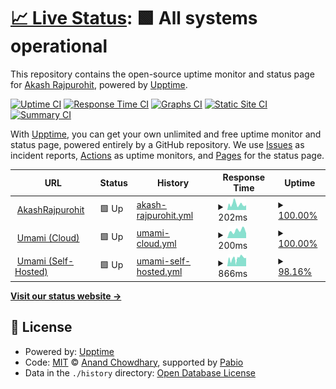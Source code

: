 # [📈 Live Status](https://AkashRajpurohit.github.io/upptime): <!--live status--> **🟩 All systems operational**

This repository contains the open-source uptime monitor and status page for [Akash Rajpurohit](https://akashrajpurohit.com), powered by [Upptime](https://github.com/upptime/upptime).

[![Uptime CI](https://github.com/AkashRajpurohit/upptime/workflows/Uptime%20CI/badge.svg)](https://github.com/AkashRajpurohit/upptime/actions?query=workflow%3A%22Uptime+CI%22)
[![Response Time CI](https://github.com/AkashRajpurohit/upptime/workflows/Response%20Time%20CI/badge.svg)](https://github.com/AkashRajpurohit/upptime/actions?query=workflow%3A%22Response+Time+CI%22)
[![Graphs CI](https://github.com/AkashRajpurohit/upptime/workflows/Graphs%20CI/badge.svg)](https://github.com/AkashRajpurohit/upptime/actions?query=workflow%3A%22Graphs+CI%22)
[![Static Site CI](https://github.com/AkashRajpurohit/upptime/workflows/Static%20Site%20CI/badge.svg)](https://github.com/AkashRajpurohit/upptime/actions?query=workflow%3A%22Static+Site+CI%22)
[![Summary CI](https://github.com/AkashRajpurohit/upptime/workflows/Summary%20CI/badge.svg)](https://github.com/AkashRajpurohit/upptime/actions?query=workflow%3A%22Summary+CI%22)

With [Upptime](https://upptime.js.org), you can get your own unlimited and free uptime monitor and status page, powered entirely by a GitHub repository. We use [Issues](https://github.com/AkashRajpurohit/upptime/issues) as incident reports, [Actions](https://github.com/AkashRajpurohit/upptime/actions) as uptime monitors, and [Pages](https://AkashRajpurohit.github.io/upptime) for the status page.

<!--start: status pages-->
<!-- This summary is generated by Upptime (https://github.com/upptime/upptime) -->
<!-- Do not edit this manually, your changes will be overwritten -->
<!-- prettier-ignore -->
| URL | Status | History | Response Time | Uptime |
| --- | ------ | ------- | ------------- | ------ |
| <img alt="" src="https://icons.duckduckgo.com/ip3/akashrajpurohit.com.ico" height="13"> [AkashRajpurohit](https://akashrajpurohit.com) | 🟩 Up | [akash-rajpurohit.yml](https://github.com/AkashRajpurohit/upptime/commits/HEAD/history/akash-rajpurohit.yml) | <details><summary><img alt="Response time graph" src="./graphs/akash-rajpurohit/response-time-week.png" height="20"> 202ms</summary><br><a href="https://AkashRajpurohit.github.io/upptime/history/akash-rajpurohit"><img alt="Response time 202" src="https://img.shields.io/endpoint?url=https%3A%2F%2Fraw.githubusercontent.com%2FAkashRajpurohit%2Fupptime%2FHEAD%2Fapi%2Fakash-rajpurohit%2Fresponse-time.json"></a><br><a href="https://AkashRajpurohit.github.io/upptime/history/akash-rajpurohit"><img alt="24-hour response time 169" src="https://img.shields.io/endpoint?url=https%3A%2F%2Fraw.githubusercontent.com%2FAkashRajpurohit%2Fupptime%2FHEAD%2Fapi%2Fakash-rajpurohit%2Fresponse-time-day.json"></a><br><a href="https://AkashRajpurohit.github.io/upptime/history/akash-rajpurohit"><img alt="7-day response time 202" src="https://img.shields.io/endpoint?url=https%3A%2F%2Fraw.githubusercontent.com%2FAkashRajpurohit%2Fupptime%2FHEAD%2Fapi%2Fakash-rajpurohit%2Fresponse-time-week.json"></a><br><a href="https://AkashRajpurohit.github.io/upptime/history/akash-rajpurohit"><img alt="30-day response time 202" src="https://img.shields.io/endpoint?url=https%3A%2F%2Fraw.githubusercontent.com%2FAkashRajpurohit%2Fupptime%2FHEAD%2Fapi%2Fakash-rajpurohit%2Fresponse-time-month.json"></a><br><a href="https://AkashRajpurohit.github.io/upptime/history/akash-rajpurohit"><img alt="1-year response time 202" src="https://img.shields.io/endpoint?url=https%3A%2F%2Fraw.githubusercontent.com%2FAkashRajpurohit%2Fupptime%2FHEAD%2Fapi%2Fakash-rajpurohit%2Fresponse-time-year.json"></a></details> | <details><summary><a href="https://AkashRajpurohit.github.io/upptime/history/akash-rajpurohit">100.00%</a></summary><a href="https://AkashRajpurohit.github.io/upptime/history/akash-rajpurohit"><img alt="All-time uptime 100.00%" src="https://img.shields.io/endpoint?url=https%3A%2F%2Fraw.githubusercontent.com%2FAkashRajpurohit%2Fupptime%2FHEAD%2Fapi%2Fakash-rajpurohit%2Fuptime.json"></a><br><a href="https://AkashRajpurohit.github.io/upptime/history/akash-rajpurohit"><img alt="24-hour uptime 100.00%" src="https://img.shields.io/endpoint?url=https%3A%2F%2Fraw.githubusercontent.com%2FAkashRajpurohit%2Fupptime%2FHEAD%2Fapi%2Fakash-rajpurohit%2Fuptime-day.json"></a><br><a href="https://AkashRajpurohit.github.io/upptime/history/akash-rajpurohit"><img alt="7-day uptime 100.00%" src="https://img.shields.io/endpoint?url=https%3A%2F%2Fraw.githubusercontent.com%2FAkashRajpurohit%2Fupptime%2FHEAD%2Fapi%2Fakash-rajpurohit%2Fuptime-week.json"></a><br><a href="https://AkashRajpurohit.github.io/upptime/history/akash-rajpurohit"><img alt="30-day uptime 100.00%" src="https://img.shields.io/endpoint?url=https%3A%2F%2Fraw.githubusercontent.com%2FAkashRajpurohit%2Fupptime%2FHEAD%2Fapi%2Fakash-rajpurohit%2Fuptime-month.json"></a><br><a href="https://AkashRajpurohit.github.io/upptime/history/akash-rajpurohit"><img alt="1-year uptime 100.00%" src="https://img.shields.io/endpoint?url=https%3A%2F%2Fraw.githubusercontent.com%2FAkashRajpurohit%2Fupptime%2FHEAD%2Fapi%2Fakash-rajpurohit%2Fuptime-year.json"></a></details>
| <img alt="" src="https://icons.duckduckgo.com/ip3/tanjiro.akashrajpurohit.com.ico" height="13"> [Umami (Cloud)](https://tanjiro.akashrajpurohit.com) | 🟩 Up | [umami-cloud.yml](https://github.com/AkashRajpurohit/upptime/commits/HEAD/history/umami-cloud.yml) | <details><summary><img alt="Response time graph" src="./graphs/umami-cloud/response-time-week.png" height="20"> 200ms</summary><br><a href="https://AkashRajpurohit.github.io/upptime/history/umami-cloud"><img alt="Response time 200" src="https://img.shields.io/endpoint?url=https%3A%2F%2Fraw.githubusercontent.com%2FAkashRajpurohit%2Fupptime%2FHEAD%2Fapi%2Fumami-cloud%2Fresponse-time.json"></a><br><a href="https://AkashRajpurohit.github.io/upptime/history/umami-cloud"><img alt="24-hour response time 132" src="https://img.shields.io/endpoint?url=https%3A%2F%2Fraw.githubusercontent.com%2FAkashRajpurohit%2Fupptime%2FHEAD%2Fapi%2Fumami-cloud%2Fresponse-time-day.json"></a><br><a href="https://AkashRajpurohit.github.io/upptime/history/umami-cloud"><img alt="7-day response time 200" src="https://img.shields.io/endpoint?url=https%3A%2F%2Fraw.githubusercontent.com%2FAkashRajpurohit%2Fupptime%2FHEAD%2Fapi%2Fumami-cloud%2Fresponse-time-week.json"></a><br><a href="https://AkashRajpurohit.github.io/upptime/history/umami-cloud"><img alt="30-day response time 200" src="https://img.shields.io/endpoint?url=https%3A%2F%2Fraw.githubusercontent.com%2FAkashRajpurohit%2Fupptime%2FHEAD%2Fapi%2Fumami-cloud%2Fresponse-time-month.json"></a><br><a href="https://AkashRajpurohit.github.io/upptime/history/umami-cloud"><img alt="1-year response time 200" src="https://img.shields.io/endpoint?url=https%3A%2F%2Fraw.githubusercontent.com%2FAkashRajpurohit%2Fupptime%2FHEAD%2Fapi%2Fumami-cloud%2Fresponse-time-year.json"></a></details> | <details><summary><a href="https://AkashRajpurohit.github.io/upptime/history/umami-cloud">100.00%</a></summary><a href="https://AkashRajpurohit.github.io/upptime/history/umami-cloud"><img alt="All-time uptime 100.00%" src="https://img.shields.io/endpoint?url=https%3A%2F%2Fraw.githubusercontent.com%2FAkashRajpurohit%2Fupptime%2FHEAD%2Fapi%2Fumami-cloud%2Fuptime.json"></a><br><a href="https://AkashRajpurohit.github.io/upptime/history/umami-cloud"><img alt="24-hour uptime 100.00%" src="https://img.shields.io/endpoint?url=https%3A%2F%2Fraw.githubusercontent.com%2FAkashRajpurohit%2Fupptime%2FHEAD%2Fapi%2Fumami-cloud%2Fuptime-day.json"></a><br><a href="https://AkashRajpurohit.github.io/upptime/history/umami-cloud"><img alt="7-day uptime 100.00%" src="https://img.shields.io/endpoint?url=https%3A%2F%2Fraw.githubusercontent.com%2FAkashRajpurohit%2Fupptime%2FHEAD%2Fapi%2Fumami-cloud%2Fuptime-week.json"></a><br><a href="https://AkashRajpurohit.github.io/upptime/history/umami-cloud"><img alt="30-day uptime 100.00%" src="https://img.shields.io/endpoint?url=https%3A%2F%2Fraw.githubusercontent.com%2FAkashRajpurohit%2Fupptime%2FHEAD%2Fapi%2Fumami-cloud%2Fuptime-month.json"></a><br><a href="https://AkashRajpurohit.github.io/upptime/history/umami-cloud"><img alt="1-year uptime 100.00%" src="https://img.shields.io/endpoint?url=https%3A%2F%2Fraw.githubusercontent.com%2FAkashRajpurohit%2Fupptime%2FHEAD%2Fapi%2Fumami-cloud%2Fuptime-year.json"></a></details>
| <img alt="" src="https://icons.duckduckgo.com/ip3/rengoku.akashrajpurohit.com.ico" height="13"> [Umami (Self-Hosted)](https://rengoku.akashrajpurohit.com) | 🟩 Up | [umami-self-hosted.yml](https://github.com/AkashRajpurohit/upptime/commits/HEAD/history/umami-self-hosted.yml) | <details><summary><img alt="Response time graph" src="./graphs/umami-self-hosted/response-time-week.png" height="20"> 866ms</summary><br><a href="https://AkashRajpurohit.github.io/upptime/history/umami-self-hosted"><img alt="Response time 866" src="https://img.shields.io/endpoint?url=https%3A%2F%2Fraw.githubusercontent.com%2FAkashRajpurohit%2Fupptime%2FHEAD%2Fapi%2Fumami-self-hosted%2Fresponse-time.json"></a><br><a href="https://AkashRajpurohit.github.io/upptime/history/umami-self-hosted"><img alt="24-hour response time 919" src="https://img.shields.io/endpoint?url=https%3A%2F%2Fraw.githubusercontent.com%2FAkashRajpurohit%2Fupptime%2FHEAD%2Fapi%2Fumami-self-hosted%2Fresponse-time-day.json"></a><br><a href="https://AkashRajpurohit.github.io/upptime/history/umami-self-hosted"><img alt="7-day response time 866" src="https://img.shields.io/endpoint?url=https%3A%2F%2Fraw.githubusercontent.com%2FAkashRajpurohit%2Fupptime%2FHEAD%2Fapi%2Fumami-self-hosted%2Fresponse-time-week.json"></a><br><a href="https://AkashRajpurohit.github.io/upptime/history/umami-self-hosted"><img alt="30-day response time 866" src="https://img.shields.io/endpoint?url=https%3A%2F%2Fraw.githubusercontent.com%2FAkashRajpurohit%2Fupptime%2FHEAD%2Fapi%2Fumami-self-hosted%2Fresponse-time-month.json"></a><br><a href="https://AkashRajpurohit.github.io/upptime/history/umami-self-hosted"><img alt="1-year response time 866" src="https://img.shields.io/endpoint?url=https%3A%2F%2Fraw.githubusercontent.com%2FAkashRajpurohit%2Fupptime%2FHEAD%2Fapi%2Fumami-self-hosted%2Fresponse-time-year.json"></a></details> | <details><summary><a href="https://AkashRajpurohit.github.io/upptime/history/umami-self-hosted">98.16%</a></summary><a href="https://AkashRajpurohit.github.io/upptime/history/umami-self-hosted"><img alt="All-time uptime 98.16%" src="https://img.shields.io/endpoint?url=https%3A%2F%2Fraw.githubusercontent.com%2FAkashRajpurohit%2Fupptime%2FHEAD%2Fapi%2Fumami-self-hosted%2Fuptime.json"></a><br><a href="https://AkashRajpurohit.github.io/upptime/history/umami-self-hosted"><img alt="24-hour uptime 100.00%" src="https://img.shields.io/endpoint?url=https%3A%2F%2Fraw.githubusercontent.com%2FAkashRajpurohit%2Fupptime%2FHEAD%2Fapi%2Fumami-self-hosted%2Fuptime-day.json"></a><br><a href="https://AkashRajpurohit.github.io/upptime/history/umami-self-hosted"><img alt="7-day uptime 98.16%" src="https://img.shields.io/endpoint?url=https%3A%2F%2Fraw.githubusercontent.com%2FAkashRajpurohit%2Fupptime%2FHEAD%2Fapi%2Fumami-self-hosted%2Fuptime-week.json"></a><br><a href="https://AkashRajpurohit.github.io/upptime/history/umami-self-hosted"><img alt="30-day uptime 98.16%" src="https://img.shields.io/endpoint?url=https%3A%2F%2Fraw.githubusercontent.com%2FAkashRajpurohit%2Fupptime%2FHEAD%2Fapi%2Fumami-self-hosted%2Fuptime-month.json"></a><br><a href="https://AkashRajpurohit.github.io/upptime/history/umami-self-hosted"><img alt="1-year uptime 98.16%" src="https://img.shields.io/endpoint?url=https%3A%2F%2Fraw.githubusercontent.com%2FAkashRajpurohit%2Fupptime%2FHEAD%2Fapi%2Fumami-self-hosted%2Fuptime-year.json"></a></details>

<!--end: status pages-->

[**Visit our status website →**](https://AkashRajpurohit.github.io/upptime)

## 📄 License

- Powered by: [Upptime](https://github.com/upptime/upptime)
- Code: [MIT](./LICENSE) © [Anand Chowdhary](https://anandchowdhary.com), supported by [Pabio](https://pabio.com)
- Data in the `./history` directory: [Open Database License](https://opendatacommons.org/licenses/odbl/1-0/)
